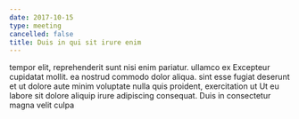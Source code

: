 ```yaml
---
date: 2017-10-15
type: meeting
cancelled: false
title: Duis in qui sit irure enim
---
```

tempor elit, reprehenderit sunt nisi enim pariatur. ullamco ex Excepteur cupidatat mollit. ea nostrud commodo dolor aliqua. sint esse fugiat deserunt et ut dolore aute minim voluptate nulla quis proident, exercitation ut Ut eu labore sit dolore aliquip irure adipiscing consequat. Duis in consectetur magna velit culpa